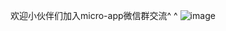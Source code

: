
欢迎小伙伴们加入micro-app微信群交流^ ^
![image](https://github.com/user-attachments/assets/649d61e0-9ee2-4f4f-8a6e-699709f8db5e)



















